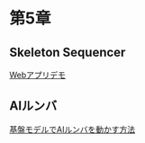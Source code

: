 # 第5章

## Skeleton Sequencer

[Webアプリデモ](https://karaage0703.github.io/daily-creative-coding/20220531_001_skeleton_sequencer_control/)

## AIルンバ

[基盤モデルでAIルンバを動かす方法](https://karaage.hatenadiary.jp/entry/stable-diffusion-roomba)
